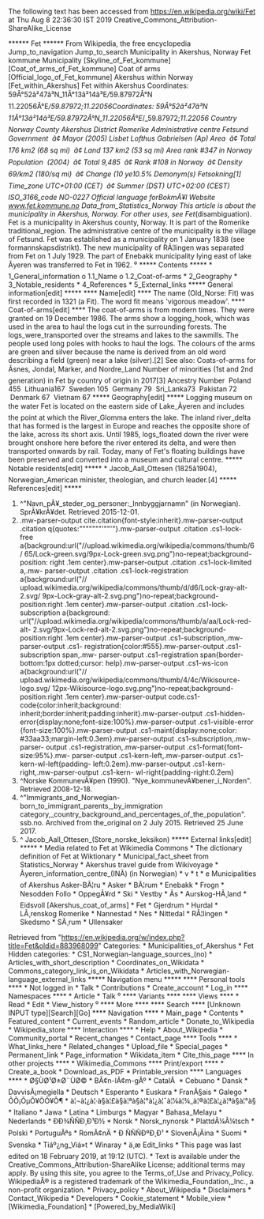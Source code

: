 The following text has been accessed from https://en.wikipedia.org/wiki/Fet at Thu Aug 8 22:36:30 IST 2019
Creative_Commons_Attribution-ShareAlike_License





















****** Fet ******
From Wikipedia, the free encyclopedia
Jump_to_navigation Jump_to_search
Municipality in Akershus, Norway
Fet kommune
Municipality
[Skyline_of_Fet_kommune]
[Coat_of_arms_of_Fet_kommune]
Coat of arms
[Official_logo_of_Fet_kommune]
Akershus within
Norway
[Fet_within_Akershus]
Fet within Akershus
Coordinates: 59Â°52â²47â³N_11Â°13â²14â³E&#xfeff;_/_&#xfeff;59.87972Â°N
11.22056Â°E&#xfeff;_/_59.87972;_11.22056Coordinates: 59Â°52â²47â³N
11Â°13â²14â³E&#xfeff;_/_&#xfeff;59.87972Â°N_11.22056Â°E&#xfeff;_/_59.87972;_11.22056
Country                Norway
County                 Akershus
District               Romerike
Administrative centre Fetsund
Government
 â¢ Mayor (2005) Lisbet Lofthus Gabrielsen (Ap)
Area
 â¢ Total        176 km2 (68 sq mi)
 â¢ Land         137 km2 (53 sq mi)
Area rank              #347 in Norway
Population
 (2004)
 â¢ Total        9,485
 â¢ Rank         #108 in Norway
 â¢ Density      69/km2 (180/sq mi)
 â¢ Change (10 ye10.5%
Demonym(s)             Fetsokning[1]
Time_zone              UTC+01:00 (CET)
 â¢ Summer (DST) UTC+02:00 (CEST)
ISO_3166_code          NO-0227
Official language forBokmÃ¥l
Website                www.fet.kommune.no
Data_from_Statistics_Norway
This article is about the municipality in Akershus, Norway. For other uses, see
Fet_(disambiguation).
Fet is a municipality in Akershus county, Norway. It is part of the Romerike
traditional_region. The administrative centre of the municipality is the
village of Fetsund.
Fet was established as a municipality on 1 January 1838 (see
formannskapsdistrikt). The new municipality of RÃ¦lingen was separated from Fet
on 1 July 1929. The part of Enebakk municipality lying east of lake Ãyeren was
transferred to Fet in 1962.
⁰
***** Contents *****
    * 1_General_information
          o 1.1_Name
          o 1.2_Coat-of-arms
    * 2_Geography
    * 3_Notable_residents
    * 4_References
    * 5_External_links
***** General information[edit] *****
**** Name[edit] ****
The name (Old_Norse: Fit) was first recorded in 1321 (a Fit). The word fit
means 'vigorous meadow'.
**** Coat-of-arms[edit] ****
The coat-of-arms is from modern times. They were granted on 19 December 1986.
The arms show a logging_hook, which was used in the area to haul the logs cut
in the surrounding forests. The logs_were_transported over the streams and
lakes to the sawmills. The people used long poles with hooks to haul the logs.
The colours of the arms are green and silver because the name is derived from
an old word describing a field (green) near a lake (silver).[2]
See also: Coats-of-arms for Ãsnes, Jondal, Marker, and Nordre_Land
    Number of
 minorities (1st
     and 2nd
 generation) in
Fet by country of
origin in 2017[3]
Ancestry   Number
 Poland   455
 Lithuania167
 Sweden   105
 Germany  79
 Sri_Lanka73
 Pakistan 72
 Denmark  67
 Vietnam  67
***** Geography[edit] *****
Logging museum on the water
Fet is located on the eastern side of Lake_Ãyeren and includes the point at
which the River_Glomma enters the lake. The inland river_delta that has formed
is the largest in Europe and reaches the opposite shore of the lake, across its
short axis. Until 1985, logs_floated down the river were brought onshore here
before the river entered its delta, and were then transported onwards by rail.
Today, many of Fet's floating buildings have been preserved and converted into
a museum and cultural centre.
***** Notable residents[edit] *****
    * Jacob_Aall_Ottesen (1825â1904), Norwegian_American minister,
      theologian, and church leader.[4]
***** References[edit] *****
   1. ^"Navn_pÃ¥_steder_og_personer:_Innbyggjarnamn" (in Norwegian).
      SprÃ¥krÃ¥det. Retrieved 2015-12-01.
   2. .mw-parser-output cite.citation{font-style:inherit}.mw-parser-output
      .citation q{quotes:"\"""\"""'""'"}.mw-parser-output .citation .cs1-lock-
      free a{background:url("//upload.wikimedia.org/wikipedia/commons/thumb/6/
      65/Lock-green.svg/9px-Lock-green.svg.png")no-repeat;background-position:
      right .1em center}.mw-parser-output .citation .cs1-lock-limited a,.mw-
      parser-output .citation .cs1-lock-registration a{background:url("//
      upload.wikimedia.org/wikipedia/commons/thumb/d/d6/Lock-gray-alt-2.svg/
      9px-Lock-gray-alt-2.svg.png")no-repeat;background-position:right .1em
      center}.mw-parser-output .citation .cs1-lock-subscription a{background:
      url("//upload.wikimedia.org/wikipedia/commons/thumb/a/aa/Lock-red-alt-
      2.svg/9px-Lock-red-alt-2.svg.png")no-repeat;background-position:right
      .1em center}.mw-parser-output .cs1-subscription,.mw-parser-output .cs1-
      registration{color:#555}.mw-parser-output .cs1-subscription span,.mw-
      parser-output .cs1-registration span{border-bottom:1px dotted;cursor:
      help}.mw-parser-output .cs1-ws-icon a{background:url("//
      upload.wikimedia.org/wikipedia/commons/thumb/4/4c/Wikisource-logo.svg/
      12px-Wikisource-logo.svg.png")no-repeat;background-position:right .1em
      center}.mw-parser-output code.cs1-code{color:inherit;background:
      inherit;border:inherit;padding:inherit}.mw-parser-output .cs1-hidden-
      error{display:none;font-size:100%}.mw-parser-output .cs1-visible-error
      {font-size:100%}.mw-parser-output .cs1-maint{display:none;color:
      #33aa33;margin-left:0.3em}.mw-parser-output .cs1-subscription,.mw-parser-
      output .cs1-registration,.mw-parser-output .cs1-format{font-size:95%}.mw-
      parser-output .cs1-kern-left,.mw-parser-output .cs1-kern-wl-left{padding-
      left:0.2em}.mw-parser-output .cs1-kern-right,.mw-parser-output .cs1-kern-
      wl-right{padding-right:0.2em}
   3. ^Norske KommunevÃ¥pen (1990). "Nye_kommunevÃ¥bener_i_Norden". Retrieved
      2008-12-18.
   4. ^"Immigrants_and_Norwegian-born_to_immigrant_parents,_by_immigration
      category,_country_background_and_percentages_of_the_population". ssb.no.
      Archived from the_original on 2 July 2015. Retrieved 25 June 2017.
   5. ^ Jacob_Aall_Ottesen_(Store_norske_leksikon)
***** External links[edit] *****
    *  Media related to Fet at Wikimedia Commons
    *  The dictionary definition of Fet at Wiktionary
    * Municipal_fact_sheet from Statistics_Norway
    *  Akershus travel guide from Wikivoyage
    * Ãyeren_information_centre_(INÃ) (in Norwegian)
    * v
    * t
    * e
Municipalities of Akershus
Asker-BÃ¦ru    * Asker
                 * BÃ¦rum
                 * Enebakk
                 * Frogn
                 * Nesodden
Follo            * OppegÃ¥rd
                 * Ski
                 * Vestby
                 * Ãs
                 * Aurskog-HÃ¸land
                 * Eidsvoll          [Akershus_coat_of_arms]
                 * Fet
                 * Gjerdrum
                 * Hurdal
                 * LÃ¸renskog
Romerike         * Nannestad
                 * Nes
                 * Nittedal
                 * RÃ¦lingen
                 * Skedsmo
                 * SÃ¸rum
                 * Ullensaker

Retrieved from "https://en.wikipedia.org/w/index.php?title=Fet&oldid=883968099"
Categories:
    * Municipalities_of_Akershus
    * Fet
Hidden categories:
    * CS1_Norwegian-language_sources_(no)
    * Articles_with_short_description
    * Coordinates_on_Wikidata
    * Commons_category_link_is_on_Wikidata
    * Articles_with_Norwegian-language_external_links
***** Navigation menu *****
**** Personal tools ****
    * Not logged in
    * Talk
    * Contributions
    * Create_account
    * Log_in
**** Namespaces ****
    * Article
    * Talk
⁰
**** Variants ****
**** Views ****
    * Read
    * Edit
    * View_history
⁰
**** More ****
**** Search ****
[Unknown INPUT type][Search][Go]
**** Navigation ****
    * Main_page
    * Contents
    * Featured_content
    * Current_events
    * Random_article
    * Donate_to_Wikipedia
    * Wikipedia_store
**** Interaction ****
    * Help
    * About_Wikipedia
    * Community_portal
    * Recent_changes
    * Contact_page
**** Tools ****
    * What_links_here
    * Related_changes
    * Upload_file
    * Special_pages
    * Permanent_link
    * Page_information
    * Wikidata_item
    * Cite_this_page
**** In other projects ****
    * Wikimedia_Commons
**** Print/export ****
    * Create_a_book
    * Download_as_PDF
    * Printable_version
**** Languages ****
    * Ø§ÙØ¹Ø±Ø¨ÙØ©
    * BÃ¢n-lÃ¢m-gÃº
    * CatalÃ 
    * Cebuano
    * Dansk
    * DavvisÃ¡megiella
    * Deutsch
    * Esperanto
    * Euskara
    * FranÃ§ais
    * Galego
    * ÕÕ¡ÕµÕ¥ÖÕ¥Õ¶
    * à¦¬à¦¿à¦·à§à¦£à§à¦ªà§à¦°à¦¿à¦¯à¦¼à¦¾_à¦®à¦£à¦¿à¦ªà§à¦°à§
    * Italiano
    * Jawa
    * Latina
    * Limburgs
    * Magyar
    * Bahasa_Melayu
    * Nederlands
    * ÐÐ¾ÑÑÐ¸Ð¹Ð½
    * Norsk
    * Norsk_nynorsk
    * PlattdÃ¼Ã¼tsch
    * Polski
    * PortuguÃªs
    * RomÃ¢nÄ
    * Ð ÑÑÑÐºÐ¸Ð¹
    * SlovenÅ¡Äina
    * Suomi
    * Svenska
    * Tiáº¿ng_Viá»t
    * Winaray
    * ä¸­æ
Edit_links
    * This page was last edited on 18 February 2019, at 19:12 (UTC).
    * Text is available under the Creative_Commons_Attribution-ShareAlike
      License; additional terms may apply. By using this site, you agree to the
      Terms_of_Use and Privacy_Policy. WikipediaÂ® is a registered trademark of
      the Wikimedia_Foundation,_Inc., a non-profit organization.
    * Privacy_policy
    * About_Wikipedia
    * Disclaimers
    * Contact_Wikipedia
    * Developers
    * Cookie_statement
    * Mobile_view
    * [Wikimedia_Foundation]
    * [Powered_by_MediaWiki]
